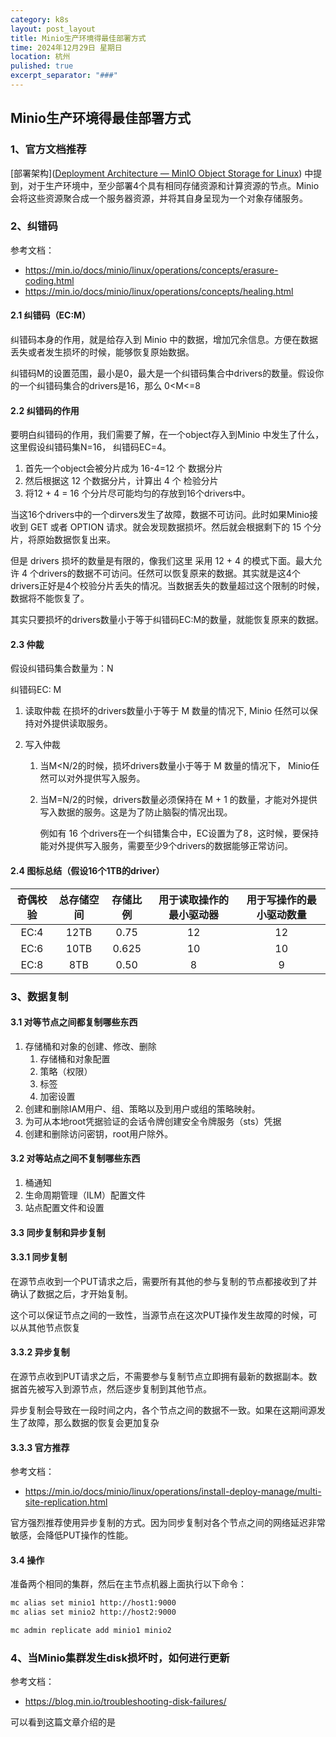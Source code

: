 ```yaml
---
category: k8s
layout: post_layout
title: Minio生产环境得最佳部署方式
time: 2024年12月29日 星期日
location: 杭州
pulished: true
excerpt_separator: "###"
---
```


## Minio生产环境得最佳部署方式

### 1、官方文档推荐

[部署架构]([Deployment Architecture — MinIO Object Storage for Linux](https://min.io/docs/minio/linux/operations/concepts/architecture.html)) 中提到，对于生产环境中，至少部署4个具有相同存储资源和计算资源的节点。Minio 会将这些资源聚合成一个服务器资源，并将其自身呈现为一个对象存储服务。



### 2、纠错码

参考文档：

- https://min.io/docs/minio/linux/operations/concepts/erasure-coding.html
- https://min.io/docs/minio/linux/operations/concepts/healing.html



#### 2.1 纠错码（EC:M）

  纠错码本身的作用，就是给存入到 Minio 中的数据，增加冗余信息。方便在数据丢失或者发生损坏的时候，能够恢复原始数据。

  纠错码M的设置范围，最小是0，最大是一个纠错码集合中drivers的数量。假设你的一个纠错码集合的drivers是16，那么 0<M<=8

#### 2.2 纠错码的作用

要明白纠错码的作用，我们需要了解，在一个object存入到Minio 中发生了什么，这里假设纠错码集N=16， 纠错码EC=4。

1. 首先一个object会被分片成为 16-4=12 个 数据分片
2. 然后根据这 12 个数据分片，计算出 4 个 检验分片
3. 将12 + 4 = 16 个分片尽可能均匀的存放到16个drivers中。

  当这16个drivers中的一个dirvers发生了故障，数据不可访问。此时如果Minio接收到 GET 或者 OPTION 请求。就会发现数据损坏。然后就会根据剩下的 15 个分片，将原始数据恢复出来。

  但是 drivers 损坏的数量是有限的，像我们这里 采用 12 + 4 的模式下面。最大允许 4 个drivers的数据不可访问。任然可以恢复原来的数据。其实就是这4个drivers正好是4个校验分片丢失的情况。当数据丢失的数量超过这个限制的时候，数据将不能恢复了。

  其实只要损坏的drivers数量小于等于纠错码EC:M的数量，就能恢复原来的数据。



#### 2.3 仲裁

假设纠错码集合数量为：N

纠错码EC: M

1. 读取仲裁
   在损坏的drivers数量小于等于 M 数量的情况下, Minio 任然可以保持对外提供读取服务。

2. 写入仲裁

   1. 当M<N/2的时候，损坏drivers数量小于等于 M 数量的情况下， Minio任然可以对外提供写入服务。

   2. 当M=N/2的时候，drivers数量必须保持在 M + 1 的数量，才能对外提供写入数据的服务。这是为了防止脑裂的情况出现。

      例如有 16 个drivers在一个纠错集合中，EC设置为了8，这时候，要保持能对外提供写入服务，需要至少9个drivers的数据能够正常访问。

#### 2.4 图标总结（假设16个1TB的driver）

| 奇偶校验 | 总存储空间 | 存储比例 | 用于读取操作的最小驱动器 | 用于写操作的最小驱动数量 |
| :------: | :--------: | :------: | :----------------------: | :----------------------: |
|   EC:4   |    12TB    |   0.75   |            12            |            12            |
|   EC:6   |    10TB    |  0.625   |            10            |            10            |
|   EC:8   |    8TB     |   0.50   |            8             |            9             |



### 3、数据复制

#### 3.1 对等节点之间都复制哪些东西

1. 存储桶和对象的创建、修改、删除
   1. 存储桶和对象配置
   2. 策略（权限）
   3. 标签
   4. 加密设置
2. 创建和删除IAM用户、组、策略以及到用户或组的策略映射。
3. 为可从本地root凭据验证的会话令牌创建安全令牌服务（sts）凭据
4. 创建和删除访问密钥，root用户除外。



#### 3.2 对等站点之间不复制哪些东西

1. 桶通知
2. 生命周期管理（ILM）配置文件
3. 站点配置文件和设置



#### 3.3 同步复制和异步复制

#### 3.3.1 同步复制

在源节点收到一个PUT请求之后，需要所有其他的参与复制的节点都接收到了并确认了数据之后，才开始复制。

这个可以保证节点之间的一致性，当源节点在这次PUT操作发生故障的时候，可以从其他节点恢复



#### 3.3.2 异步复制

在源节点收到PUT请求之后，不需要参与复制节点立即拥有最新的数据副本。数据首先被写入到源节点，然后逐步复制到其他节点。

异步复制会导致在一段时间之内，各个节点之间的数据不一致。如果在这期间源发生了故障，那么数据的恢复会更加复杂



#### 3.3.3 官方推荐

参考文档：

- https://min.io/docs/minio/linux/operations/install-deploy-manage/multi-site-replication.html

官方强烈推荐使用异步复制的方式。因为同步复制对各个节点之间的网络延迟非常敏感，会降低PUT操作的性能。



#### 3.4 操作

准备两个相同的集群，然后在主节点机器上面执行以下命令：

~~~bash
mc alias set minio1 http://host1:9000
mc alias set minio2 http://host2:9000

mc admin replicate add minio1 minio2
~~~

### 4、当Minio集群发生disk损坏时，如何进行更新

参考文档：

- https://blog.min.io/troubleshooting-disk-failures/

可以看到这篇文章介绍的是
